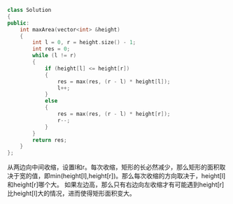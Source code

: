 ```cpp
class Solution
{
public:
    int maxArea(vector<int> &height)
    {
        int l = 0, r = height.size() - 1;
        int res = 0;
        while (l != r)
        {
            if (height[l] <= height[r])
            {
                res = max(res, (r - l) * height[l]);
                l++;
            }
            else
            {
                res = max(res, (r - l) * height[r]);
                r--;
            }
        }
        return res;
    }
};
```

从两边向中间收缩，设置l和r。每次收缩，矩形的长必然减少，那么矩形的面积取决于宽的值，即min(height[l],height[r])。那么每次收缩的方向取决于，height[l]和height[r]哪个大。
如果左边高，那么只有右边向左收缩才有可能遇到height[r]比height[l]大的情况，进而使得矩形面积变大。
